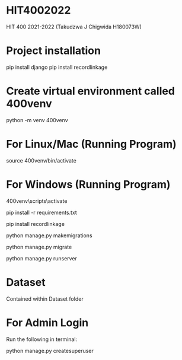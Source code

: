 # HIT4002022

HIT 400 2021-2022 (Takudzwa J Chigwida H180073W)

# Project installation

pip install django
pip install recordlinkage

# Create virtual environment called 400venv

python -m venv 400venv

# For Linux/Mac (Running Program)

source 400venv/bin/activate

# For Windows (Running Program)

400venv\scripts\activate

pip install -r requirements.txt

pip install recordlinkage

python manage.py makemigrations

python manage.py migrate

python manage.py runserver

# Dataset
Contained within Dataset folder

# For Admin Login

Run the following in terminal:

python manage.py createsuperuser
